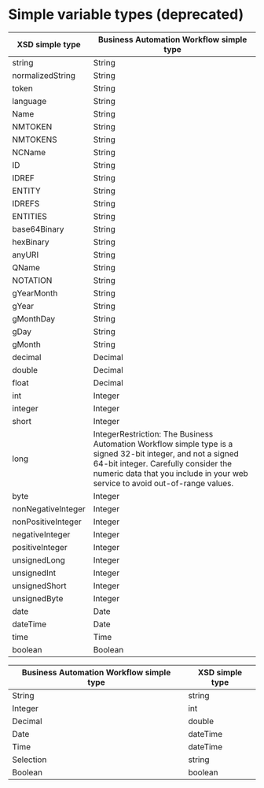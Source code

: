 # Simple variable types (deprecated)

| XSD simple type    | Business Automation Workflow simple type                                                                                                                                                                                             |
|--------------------|--------------------------------------------------------------------------------------------------------------------------------------------------------------------------------------------------------------------------------------|
| string             | String                                                                                                                                                                                                                               |
| normalizedString   | String                                                                                                                                                                                                                               |
| token              | String                                                                                                                                                                                                                               |
| language           | String                                                                                                                                                                                                                               |
| Name               | String                                                                                                                                                                                                                               |
| NMTOKEN            | String                                                                                                                                                                                                                               |
| NMTOKENS           | String                                                                                                                                                                                                                               |
| NCName             | String                                                                                                                                                                                                                               |
| ID                 | String                                                                                                                                                                                                                               |
| IDREF              | String                                                                                                                                                                                                                               |
| ENTITY             | String                                                                                                                                                                                                                               |
| IDREFS             | String                                                                                                                                                                                                                               |
| ENTITIES           | String                                                                                                                                                                                                                               |
| base64Binary       | String                                                                                                                                                                                                                               |
| hexBinary          | String                                                                                                                                                                                                                               |
| anyURI             | String                                                                                                                                                                                                                               |
| QName              | String                                                                                                                                                                                                                               |
| NOTATION           | String                                                                                                                                                                                                                               |
| gYearMonth         | String                                                                                                                                                                                                                               |
| gYear              | String                                                                                                                                                                                                                               |
| gMonthDay          | String                                                                                                                                                                                                                               |
| gDay               | String                                                                                                                                                                                                                               |
| gMonth             | String                                                                                                                                                                                                                               |
| decimal            | Decimal                                                                                                                                                                                                                              |
| double             | Decimal                                                                                                                                                                                                                              |
| float              | Decimal                                                                                                                                                                                                                              |
| int                | Integer                                                                                                                                                                                                                              |
| integer            | Integer                                                                                                                                                                                                                              |
| short              | Integer                                                                                                                                                                                                                              |
| long               | IntegerRestriction: The Business Automation Workflow simple type is a signed 32-bit integer, and not a signed 64-bit integer. Carefully consider the numeric data that you include in your web service to avoid out-of-range values. |
| byte               | Integer                                                                                                                                                                                                                              |
| nonNegativeInteger | Integer                                                                                                                                                                                                                              |
| nonPositiveInteger | Integer                                                                                                                                                                                                                              |
| negativeInteger    | Integer                                                                                                                                                                                                                              |
| positiveInteger    | Integer                                                                                                                                                                                                                              |
| unsignedLong       | Integer                                                                                                                                                                                                                              |
| unsignedInt        | Integer                                                                                                                                                                                                                              |
| unsignedShort      | Integer                                                                                                                                                                                                                              |
| unsignedByte       | Integer                                                                                                                                                                                                                              |
| date               | Date                                                                                                                                                                                                                                 |
| dateTime           | Date                                                                                                                                                                                                                                 |
| time               | Time                                                                                                                                                                                                                                 |
| boolean            | Boolean                                                                                                                                                                                                                              |

| Business Automation Workflow simple type   | XSD simple type   |
|--------------------------------------------|-------------------|
| String                                     | string            |
| Integer                                    | int               |
| Decimal                                    | double            |
| Date                                       | dateTime          |
| Time                                       | dateTime          |
| Selection                                  | string            |
| Boolean                                    | boolean           |